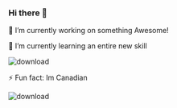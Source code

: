 ### Hi there 👋
🔭 I’m currently working on something Awesome!

🌱 I’m currently learning an entire new skill

![download](https://user-images.githubusercontent.com/131059213/232641008-cb869a87-659c-49b1-9150-93a620398ef4.png)

⚡ Fun fact: Im Canadian

![download](https://user-images.githubusercontent.com/131059213/232641172-ed91a3b6-2ff1-4a34-9e2d-aea064132980.png)

<!--
**NELACK/Nelack** is a ✨ _special_ ✨ repository because its `README.md` (this file) appears on your GitHub profile.

Here are some ideas to get you started:

- 🔭 I’m currently working on ...
- 🌱 I’m currently learning ...
- 👯 I’m looking to collaborate on ...
- 🤔 I’m looking for help with ...
- 💬 Ask me about ...
- 📫 How to reach me: ...
- 😄 Pronouns: ...
- ⚡ Fun fact: ...
-->
